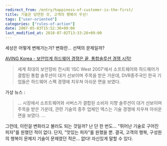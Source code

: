 ```yaml
---
redirect_from: /entry/happiness-of-customer-is-the-first/
title: 기술은 당연한 것, 고객의 행복이 우선!
tags: ["user-oriented"]
categories: ["rules-of-action"]
date: 2007-05-03T15:52:30+09:00
last_modified_at: 2010-07-02T13:33:26+09:00
---
```

세상은 어떻게 변해가는가? 변화란... 선택의 문제일까?

[AVING Korea - 보안업계 하드웨어 경쟁은 끝, 통합솔루션 경쟁 시작!](http://aving.net/kr/Exhibition/default.asp?mode=read&c_num=45555&SP_Num=68&mn_name=exhi&BTB_Num=0)

> 세계 최대의 보안장비 전시회 ‘ISC West 2007’에서 소프트웨어와 하드웨어가
> 결합된 통합 솔루션이 대거 선보이며 주목을 받은 가운데, DVR종주국인 한국
> 기업들은 하드웨어 스펙 경쟁에 치우쳐 아쉬운 면을 보였다.

가상 뉴스 :

> ... 시장에서 소프트웨어와 서버스가 결합된 소비자 지향 솔루션이 대거
> 선보이며 주목을 받은 가운데, 관련 기술의 종주 업체인 엑스는 기술 경쟁에
> 치우쳐 아쉬운 면을 보였다. ...

그런데, 이런걸 변화라고 불러도 되는 것일까? 난 단 한 번도... "뛰어난
기술로 구어진 피자"를 원했던 적이 없다. 단지, "맛있는 피자"를 원했을 뿐.
결국, 고객의 행복, 구성원의 행복이 문제지 기술이 문제였던 적은...
없다!  자신있게 말할 수 있다.

